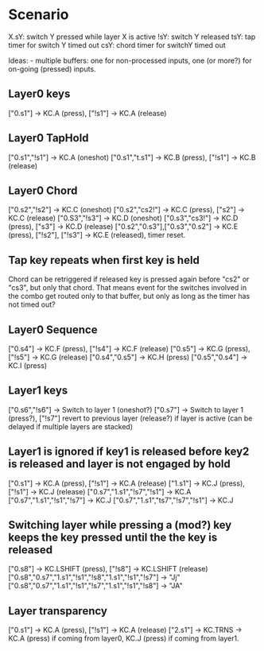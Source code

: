 # Scenario

X.sY: switch Y pressed while layer X is active
!sY: switch Y released
tsY: tap timer for switch Y timed out
csY: chord timer for switchY timed out

Ideas:
    - multiple buffers: one for non-processed inputs, one (or more?) for on-going (pressed) inputs.

## Layer0 keys
["0.s1"] -> KC.A (press), ["!s1"] -> KC.A (release)

## Layer0 TapHold
["0.s1","!s1"] -> KC.A (oneshot)
["0.s1","t.s1"] -> KC.B (press), ["!s1"] -> KC.B (release)

## Layer0 Chord
["0.s2","!s2"] -> KC.C (oneshot)
["0.s2","cs2!"] -> KC.C (press), ["s2"] -> KC.C (release)
["0.S3","!s3"] -> KC.D (oneshot)
["0.s3","cs3!"] -> KC.D (press), ["s3"] -> KC.D (release)
["0.s2","0.s3"],["0.s3","0.s2"] -> KC.E (press), ["!s2"], ["!s3"] -> KC.E (released), timer reset.

## Tap key repeats when first key is held
Chord can be retriggered if released key is pressed again before "cs2" or  "cs3", but only that chord.
That means event for the switches involved in the combo get routed only to that buffer, but only as long as the timer has not timed out?

## Layer0 Sequence
["0.s4"] -> KC.F (press), ["!s4"] -> KC.F (release)
["0.s5"] -> KC.G (press), ["!s5"] -> KC.G (release)
["0.s4","0.s5"] -> KC.H (press)
["0.s5","0.s4"] -> KC.I (press)

## Layer1 keys
["0.s6","!s6"] -> Switch to layer 1 (oneshot?)
["0.s7"] -> Switch to layer 1 (press?), ["!s7"] revert to previous layer (release?) if layer is active (can be delayed if multiple layers are stacked)

## Layer1 is ignored if key1 is released before key2 is released and layer is not engaged by hold
["0.s1"] -> KC.A (press), ["!s1"] -> KC.A (release)
["1.s1"] -> KC.J (press), ["!s1"] -> KC.J (release)
["0.s7","1.s1","!s7","!s1"] -> KC.A
["0.s7","1.s1","!s1","!s7"] -> KC.J
["0.s7","1.s1","ts7","!s7","!s1"] -> KC.J

## Switching layer while pressing a (mod?) key keeps the key pressed until the the key is released
["0.s8"] -> KC.LSHIFT (press), ["!s8"] -> KC.LSHIFT (release)
["0.s8","0.s7","1.s1","!s1","!s8","1.s1","!s1","!s7"] -> "Jj"
["0.s8","0.s7","1.s1","!s1","!s7","1.s1","!s1","!s8"] -> "JA"

## Layer transparency
["0.s1"] -> KC.A (press), ["!s1"] -> KC.A (release)
["2.s1"] -> KC.TRNS -> KC.A (press) if coming from layer0, KC.J (press) if coming from layer1.
